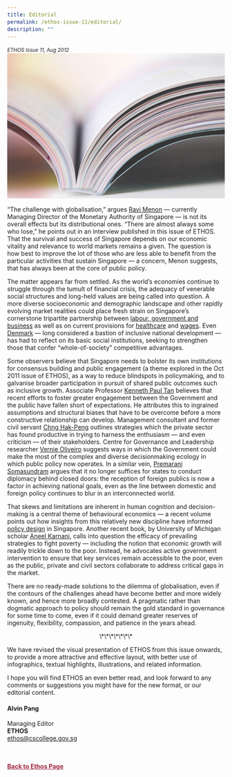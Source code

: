 ```yaml
---
title: Editorial
permalink: /ethos-issue-11/editorial/
description: ""
---
```

<style>

.back a
{
	color: #9f2943;
	font-weight: bold;
}

#banner img
{
	width:100%;
}
	
.author
{
border-bottom: 1px solid black;
margin-top:40px;
padding-bottom:30px;
border-top: 1px solid black;	

}

.author p {
	font-size: 0.9em;
	line-height:24px !important;
	}	

.break
{
   border-top: 1px solid  black;
   border-bottom: 1px solid black;
	 padding:20px;
	text-align:center;
	margin-top:50px;
}
	
.break1
{
font-family: Georgia;
	font-size:20px;
	font-style: italic;
	font-weight: bold;
}

.boxheader {
	color: white !important;
	}	

.containerbox {
	background-color: #eceedb;
	border-radius: 10px;
	padding: 5%;
	margin-top: 5%;
	
	}	

li {
	font-size: 15px !important;
	
	}	

</style>

<em><small>ETHOS Issue 11, Aug 2012</small></em>
<img src="/images/Landing_Banner_Images/tile_editorial.jpg">

  
<p>“The challenge with globalisation,” argues <a href="/ethos-issue-11/economic-thinking-and-practice-in-singapore/">Ravi Menon</a>&nbsp;— currently Managing Director of the Monetary Authority of Singapore — is not its overall effects but its distributional ones. “There are almost always some who lose,” he points out in an interview published in this issue of ETHOS. That the survival and success of Singapore depends on our economic vitality and relevance to world markets remains a given. The question is how best to improve the lot of those who are less able to benefit from the particular activities that sustain Singapore — a concern, Menon suggests, that has always been at the core of public policy.</p>  
  
<p>The matter appears far from settled. As the world’s economies continue to struggle through the tumult of financial crisis, the adequacy of venerable social structures and long-held values are being called into question. A more diverse socioeconomic and demographic landscape and other rapidly evolving market realities could place fresh strain on Singapore’s cornerstone tripartite partnership between <a href="/ethos-issue-11/the-future-of-tripartism-in-singapore-concertation-or-dissonance/">labour, government and business</a>&nbsp;as well as on current provisions for <a href="/ethos-issue-11/population-ageing-requires-adaptive-responses-not-just-technical-ones/">healthcare</a>&nbsp;and <a href="/ethos-issue-11/dont-close-off-options-in-tackling-income-gap/">wages</a><em></em>. Even <a href="/ethos-issue-11/the-danish-negotiated-economy/">Denmark</a>&nbsp;— long considered a bastion of inclusive national development — has had to reflect on its basic social institutions, seeking to strengthen those that confer “whole-of-society” competitive advantages.</p>  
  
<p>  
Some observers believe that Singapore needs to bolster its own institutions for consensus building and public engagement (a theme explored in the Oct 2011 issue of ETHOS), as a way to reduce blindspots in policymaking, and to galvanise broader participation in pursuit of shared public outcomes such as inclusive growth. Associate Professor <a href="/ethos-issue-11/public-engagement-the-gap-between-rhetoric-and-practice/">Kenneth Paul Tan</a>&nbsp;believes that recent efforts to foster greater engagement between the Government and the public have fallen short of expectations. He attributes this to ingrained assumptions and structural biases that have to be overcome before a more constructive relationship can develop. Management consultant and former civil servant <a href="/ethos-issue-11/what-the-private-sector-has-learnt-about-public-engagement/">Chng Hak-Peng</a>&nbsp;outlines strategies which the private sector has found productive in trying to harness the enthusiasm — and even criticism — of their stakeholders. Centre for Governance and Leadership researcher <a href="/ethos-issue-11/fostering-mutually-constructive-engagement-in-a-globalised-singapore/">Vernie Oliveiro</a>&nbsp;suggests ways in which the Government could make the most of the complex and diverse decisionmaking ecology in which public policy now operates. In a similar vein, <a href="/ethos-issue-11/public-diplomacy-an-emerging-new-normal-in-foreign-policy/">Premarani Somasundram</a>&nbsp;argues that it no longer suffices for states to conduct diplomacy behind closed doors: the reception of foreign publics is now a factor in achieving national goals, even as the line between domestic and foreign policy continues to blur in an interconnected world.</p>  
  
<p>That skews and limitations are inherent in human cognition and decision-making is a central theme of behavioural economics — a recent volume points out how insights from this relatively new discipline have informed <a href="/ethos-issue-11/policymaking-for-real-people/">policy design</a>&nbsp;in Singapore. Another recent book, by University of Michigan scholar <a href="/ethos-issue-11/how-not-to-lose-the-war-on-poverty/">Aneel Karnani</a>, calls into question the efficacy of prevailing strategies to fight poverty — including the notion that economic growth will readily trickle down to the poor. Instead, he advocates active government intervention to ensure that key services remain  accessible to the poor, even as the public, private and civil sectors collaborate to address critical gaps in the market. </p>  
  
<p> There are no ready-made solutions to the dilemma of globalisation, even if the contours of the challenges ahead have become better and more widely known, and hence more broadly contested. A pragmatic rather than dogmatic approach to policy should remain the gold standard in governance for some time to come, even if it could demand greater reserves of ingenuity, flexibility, compassion, and patience in the years ahead.</p>  
  
<p style="text-align: center;">\*\*\*\*\*\*\*</p>  
  
<p> We have revised the visual presentation of ETHOS from this issue onwards, to provide a more attractive and effective layout, with better use of infographics, textual highlights, illustrations, and  
related information.</p>  
  
<p>I hope you will find ETHOS an even better read, and look forward to any comments or suggestions you might have for the new format, or our  
editorial content.</p>  
  
<h4>Alvin Pang</h4>  
  
<p>Managing Editor<br>  
<strong>ETHOS</strong><br>  
<a href="mailto:ethos@cscollege.gov.sg">ethos@cscollege.gov.sg</a></p>  
  





<br>
<br>	
<div class="back">
<a href="/ethos/">Back to Ethos Page</a>	
</div>